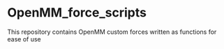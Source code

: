 # OpenMM_force_scripts
This repository contains OpenMM custom forces written as functions for ease of use
